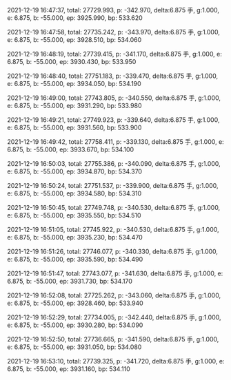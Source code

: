 2021-12-19 16:47:37, total: 27729.993, p: -342.970, delta:6.875 手, g:1.000, e: 6.875, b: -55.000, ep: 3925.990, bp: 533.620

2021-12-19 16:47:58, total: 27735.242, p: -343.970, delta:6.875 手, g:1.000, e: 6.875, b: -55.000, ep: 3928.510, bp: 534.060

2021-12-19 16:48:19, total: 27739.415, p: -341.170, delta:6.875 手, g:1.000, e: 6.875, b: -55.000, ep: 3930.430, bp: 533.950

2021-12-19 16:48:40, total: 27751.183, p: -339.470, delta:6.875 手, g:1.000, e: 6.875, b: -55.000, ep: 3934.050, bp: 534.190

2021-12-19 16:49:00, total: 27743.805, p: -340.550, delta:6.875 手, g:1.000, e: 6.875, b: -55.000, ep: 3931.290, bp: 533.980

2021-12-19 16:49:21, total: 27749.923, p: -339.640, delta:6.875 手, g:1.000, e: 6.875, b: -55.000, ep: 3931.560, bp: 533.900

2021-12-19 16:49:42, total: 27758.411, p: -339.130, delta:6.875 手, g:1.000, e: 6.875, b: -55.000, ep: 3933.670, bp: 534.100

2021-12-19 16:50:03, total: 27755.386, p: -340.090, delta:6.875 手, g:1.000, e: 6.875, b: -55.000, ep: 3934.870, bp: 534.370

2021-12-19 16:50:24, total: 27751.537, p: -339.900, delta:6.875 手, g:1.000, e: 6.875, b: -55.000, ep: 3934.580, bp: 534.310

2021-12-19 16:50:45, total: 27749.748, p: -340.530, delta:6.875 手, g:1.000, e: 6.875, b: -55.000, ep: 3935.550, bp: 534.510

2021-12-19 16:51:05, total: 27745.922, p: -340.530, delta:6.875 手, g:1.000, e: 6.875, b: -55.000, ep: 3935.230, bp: 534.470

2021-12-19 16:51:26, total: 27746.077, p: -340.330, delta:6.875 手, g:1.000, e: 6.875, b: -55.000, ep: 3935.590, bp: 534.490

2021-12-19 16:51:47, total: 27743.077, p: -341.630, delta:6.875 手, g:1.000, e: 6.875, b: -55.000, ep: 3931.730, bp: 534.170

2021-12-19 16:52:08, total: 27725.262, p: -343.060, delta:6.875 手, g:1.000, e: 6.875, b: -55.000, ep: 3928.460, bp: 533.940

2021-12-19 16:52:29, total: 27734.005, p: -342.440, delta:6.875 手, g:1.000, e: 6.875, b: -55.000, ep: 3930.280, bp: 534.090

2021-12-19 16:52:50, total: 27736.665, p: -341.590, delta:6.875 手, g:1.000, e: 6.875, b: -55.000, ep: 3931.050, bp: 534.080

2021-12-19 16:53:10, total: 27739.325, p: -341.720, delta:6.875 手, g:1.000, e: 6.875, b: -55.000, ep: 3931.160, bp: 534.110